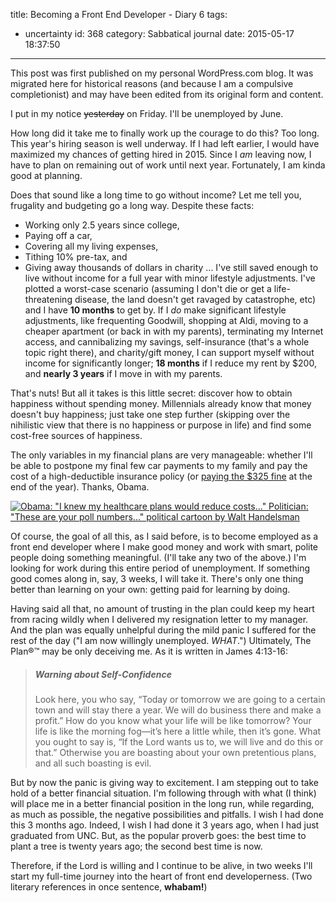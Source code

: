 title: Becoming a Front End Developer - Diary 6
tags:
  - uncertainty
id: 368
category: Sabbatical journal
date: 2015-05-17 18:37:50
---

<div class="notice">This post was first published on my personal WordPress.com blog. It was migrated here for historical reasons (and because I am a compulsive completionist) and may have been edited from its original form and content.</div>

I put in my notice <del>yesterday</del> on Friday. I'll be unemployed by June.

<!--more-->

How long did it take me to finally work up the courage to do this? Too long. This year's hiring season is well underway. If I had left earlier, I would have maximized my chances of getting hired in 2015\. Since I _am_ leaving now, I have to plan on remaining out of work until next year. Fortunately, I am kinda good at planning.

Does that sound like a long time to go without income? Let me tell you, frugality and budgeting go a long way. Despite these facts:

*   Working only 2.5 years since college,
*   Paying off a car,
*   Covering all my living expenses,
*   Tithing 10% pre-tax, and
*   Giving away thousands of dollars in charity
... I've still saved enough to live without income for a full year with minor lifestyle adjustments. I've plotted a worst-case scenario (assuming I don't die or get a life-threatening disease, the land doesn't get ravaged by catastrophe, etc) and I have **10 months** to get by. If I _do_ make significant lifestyle adjustments, like frequenting Goodwill, shopping at Aldi, moving to a cheaper apartment (or back in with my parents), terminating my Internet access, and cannibalizing my savings, self-insurance (that's a whole topic right there), and charity/gift money, I can support myself without income for significantly longer; **18 months** if I reduce my rent by $200, and **nearly 3 years** if I move in with my parents.

That's nuts! But all it takes is this little secret: discover how to obtain happiness without spending money. Millennials already know that money doesn't buy happiness; just take one step further (skipping over the nihilistic view that there is no happiness or purpose in life) and find some cost-free sources of happiness.

The only variables in my financial plans are very manageable: whether I'll be able to postpone my final few car payments to my family and pay the cost of a high-deductible insurance policy (or [paying the $325 fine](https://www.healthcare.gov/fees-exemptions/fee-for-not-being-covered/ "healthcare.gov page detailing the penalties for not having sufficient coverage each year.") at the end of the year). Thanks, Obama.

[![Obama: &quot;I knew my healthcare plans would reduce costs...&quot; Politician: &quot;These are your poll numbers...&quot; political cartoon by Walt Handelsman](https://thoughtsfromwhence.files.wordpress.com/2015/05/healthcare-poll-number-cartoon-obama1.jpg)](https://thoughtsfromwhence.files.wordpress.com/2015/05/healthcare-poll-number-cartoon-obama1.jpg)

Of course, the goal of all this, as I said before, is to become employed as a front end developer where I make good money and work with smart, polite people doing something meaningful. (I'll take any two of the above.) I'm looking for work during this entire period of unemployment. If something good comes along in, say, 3 weeks, I will take it. There's only one thing better than learning on your own: getting paid for learning by doing.

Having said all that, no amount of trusting in the plan could keep my heart from racing wildly when I delivered my resignation letter to my manager. And the plan was equally unhelpful during the mild panic I suffered for the rest of the day ("I am now willingly unemployed. _WHAT_.") Ultimately, The Plan®™ may be only deceiving me. As it is written in James 4:13-16:
> ##### <span id="en-NLT-30311" class="text Jas-4-13">Warning about Self-Confidence</span>
> 
> <span class="text Jas-4-13">Look here, you who say, “Today or tomorrow we are going to a certain town and will stay there a year. We will do business there and make a profit.”</span> <span id="en-NLT-30312" class="text Jas-4-14">How do you know what your life will be like tomorrow? Your life is like the morning fog—it’s here a little while, then it’s gone.</span> <span id="en-NLT-30313" class="text Jas-4-15">What you ought to say is, “If the Lord wants us to, we will live and do this or that.”</span> <span id="en-NLT-30314" class="text Jas-4-16">Otherwise you are boasting about your own pretentious plans, and all such boasting is evil.</span>

But by now the panic is giving way to excitement. I am stepping out to take hold of a better financial situation. I'm following through with what (I think) will place me in a better financial position in the long run, while regarding, as much as possible, the negative possibilities and pitfalls. I wish I had done this 3 months ago. Indeed, I wish I had done it 3 years ago, when I had just graduated from UNC. But, as the popular proverb goes: the best time to plant a tree is twenty years ago; the second best time is now.

Therefore, if the Lord is willing and I continue to be alive, in two weeks I'll start my full-time journey into the heart of front end developerness. (Two literary references in once sentence, **whabam!**)